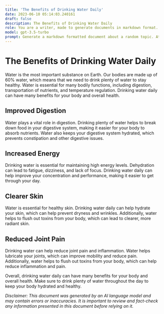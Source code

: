 ```yaml
---
title: 'The Benefits of Drinking Water Daily'
date: 2023-06-10 05:14:03.240161
draft: false
description: The Benefits of Drinking Water Daily
role: You are a writer, made to generate documents in markdown format. It is very important that all of the documents you generate are in valid markdown format.
model: gpt-3.5-turbo
prompt: Generate a markdown formatted document about a random topic. At the bottom, include a disclaimer explaining that the document was generated by you. The first line of the document should be the title. Make sure that the entire document is in proper markdown format, using a mix of various tags to make the document visually appealing.
---
```


# The Benefits of Drinking Water Daily

Water is the most important substance on Earth. Our bodies are made up of 60% water, which means that we need to drink plenty of water to stay healthy. Water is essential for many bodily functions, including digestion, transportation of nutrients, and temperature regulation. Drinking water daily can have many benefits for your body and overall health.

## Improved Digestion

Water plays a vital role in digestion. Drinking plenty of water helps to break down food in your digestive system, making it easier for your body to absorb nutrients. Water also keeps your digestive system hydrated, which prevents constipation and other digestive issues.

## Increased Energy

Drinking water is essential for maintaining high energy levels. Dehydration can lead to fatigue, dizziness, and lack of focus. Drinking water daily can help improve your concentration and performance, making it easier to get through your day.

## Clearer Skin

Water is essential for healthy skin. Drinking water daily can help hydrate your skin, which can help prevent dryness and wrinkles. Additionally, water helps to flush out toxins from your body, which can lead to clearer, more radiant skin.

## Reduced Joint Pain

Drinking water can help reduce joint pain and inflammation. Water helps lubricate your joints, which can improve mobility and reduce pain. Additionally, water helps to flush out toxins from your body, which can help reduce inflammation and pain.

Overall, drinking water daily can have many benefits for your body and overall health. Make sure to drink plenty of water throughout the day to keep your body hydrated and healthy.

*Disclaimer: This document was generated by an AI language model and may contain errors or inaccuracies. It is important to review and fact-check any information presented in this document before relying on it.*